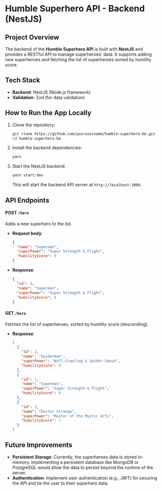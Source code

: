 # Humble Superhero API - Backend (NestJS)

## Project Overview
The backend of the **Humble Superhero API** is built with **NestJS** and provides a RESTful API to manage superheroes' data. It supports adding new superheroes and fetching the list of superheroes sorted by humility score.

## Tech Stack
- **Backend**: NestJS (Node.js framework)
- **Validation**: Zod (for data validation)

## How to Run the App Locally

1. Clone the repository:
   ```bash
   git clone https://github.com/yourusername/humble-superhero-be.git
   cd humble-superhero-be
   ```

2. Install the backend dependencies:
   ```bash
   yarn
   ```

3. Start the NestJS backend:
   ```bash
   yarn start:dev
   ```
   This will start the backend API server at `http://localhost:3000`.

## API Endpoints

#### POST `/hero`
Adds a new superhero to the list.

- **Request body**:
  ```json
  {
    "name": "Superman",
    "superPower": "Super Strength & Flight",
    "humilityScore": 8
  }
  ```

- **Response**:
  ```json
  {
    "id": 4,
    "name": "Superman",
    "superPower": "Super Strength & Flight",
    "humilityScore": 8
  }
  ```

#### GET `/hero`
Fetches the list of superheroes, sorted by humility score (descending).

- **Response**:
  ```json
  [
    {
      "id": 2,
      "name": "Spiderman",
      "superPower": "Wall-Crawling & Spider-Sense",
      "humilityScore": 9
    },
    {
      "id": 1,
      "name": "Superman",
      "superPower": "Super Strength & Flight",
      "humilityScore": 8
    },
    {
      "id": 3,
      "name": "Doctor Strange",
      "superPower": "Master of the Mystic Arts",
      "humilityScore": 7
    }
  ]
  ```

## Future Improvements
- **Persistent Storage**: Currently, the superheroes data is stored in-memory. Implementing a persistent database like MongoDB or PostgreSQL would allow the data to persist beyond the runtime of the server.
- **Authentication**: Implement user authentication (e.g., JWT) for securing the API and tie the user to their superhero data.
